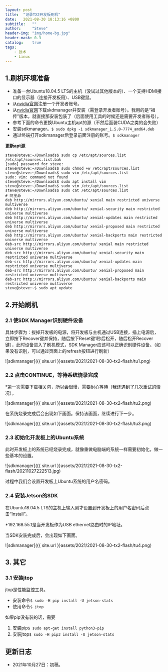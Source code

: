 ```yaml
---
layout: post
title:  "记录TX2开发板刷机"
date:   2021-08-30 18:13:16 +0800
subtitle:   ""
author:     "Steve"
header-img: "img/home-bg.jpg"
header-mask: 0.3
catalog:    true
tags:
    - 技术
    - Linux
---
```


## 1.刷机环境准备

- 准备一台Ubuntu18.04.5 LTS的主机（没试过其他版本的）、一个支持HDMI接口的显示器（连接开发板用）、USB键鼠。
- 从[nvidia官网](https://developer.nvidia.com/login)注册一个开发者账号。
- 从[nvidia官网](https://developer.nvidia.com/nvidia-sdk-manager)下载skdmanager并安装（需登录开发者账号）。我用的是“祖传”版本，就直接那安装包装了（后面使用工具的时候还是需要开发者账号）。
- 参考下面的命令更换Ubuntu主机apt的源（不然后面装CUDA之类的会失败）
- 安装sdkmanager。`$ sudo dpkg -i sdkmanager_1.5.0-7774_amd64.deb`
- 通过终端打开sdkmanager后登录前面注册的账号。`$ sdkmanager`

**更新apt源**
```shell
steve@steve:~/Downloads$ sudo cp /etc/apt/sources.list /etc/apt/sources.list.bak
[sudo] password for steve: 
steve@steve:~/Downloads$ sudo chmod +w /etc/apt/sources.list
steve@steve:~/Downloads$ sudo vim /etc/apt/sources.list
sudo: vim: command not found
steve@steve:~/Downloads$ sudo apt install vim
steve@steve:~/Downloads$ sudo vim /etc/apt/sources.list
steve@steve:~/Downloads$ sudo cat /etc/apt/sources.list
# 阿里源
deb http://mirrors.aliyun.com/ubuntu/ xenial main restricted universe multiverse
deb http://mirrors.aliyun.com/ubuntu/ xenial-security main restricted universe multiverse
deb http://mirrors.aliyun.com/ubuntu/ xenial-updates main restricted universe multiverse
deb http://mirrors.aliyun.com/ubuntu/ xenial-proposed main restricted universe multiverse
deb http://mirrors.aliyun.com/ubuntu/ xenial-backports main restricted universe multiverse
deb-src http://mirrors.aliyun.com/ubuntu/ xenial main restricted universe multiverse
deb-src http://mirrors.aliyun.com/ubuntu/ xenial-security main restricted universe multiverse
deb-src http://mirrors.aliyun.com/ubuntu/ xenial-updates main restricted universe multiverse
deb-src http://mirrors.aliyun.com/ubuntu/ xenial-proposed main restricted universe multiverse
deb-src http://mirrors.aliyun.com/ubuntu/ xenial-backports main restricted universe multiverse
steve@steve:~$ sudo apt update
```

## 2.开始刷机

### 2.1 使SDK Manager识别硬件设备

具体步骤为：拔掉开发板的电源，将开发板与主机通过USB连接，插上电源后，立即按下Recover键并保持，随后按下Reset键1秒后松开，随后松开Recover键），此时设备进入了刷机模式，SDK Manager应该可以正确识别硬件设备。（如果没有识别，可以通过页面上的refresh按钮进行刷新）

![sdkmanager]({{ site.url }}assets/2021/2021-08-30-tx2-flash/tu1.png)

### 2.2 点击CONTINUE，等待系统烧录完成

*第一次需要下载相关包，所以会很慢，需要耐心等待（我还遇到了几次重试的情况）。

![sdkmanager]({{ site.url }}assets/2021/2021-08-30-tx2-flash/tu2.png)

在系统烧录完成后会出现如下画面。保持该画面，继续进行下一步。

![sdkmanager]({{ site.url }}assets/2021/2021-08-30-tx2-flash/tu3.png)

### 2.3 初始化开发板上的Ubuntu系统

此时开发板上的系统已经烧录完成，就像重做电脑端的系统一样需要初始化，做一些基本的设置。

![sdkmanager]({{ site.url }}assets/2021/2021-08-30-tx2-flash/20211027222513.jpg)

过程中我们会设置开发板上Ubuntu系统的用户名密码。

### 2.4 安装Jetson的SDK

在Ubuntu18.04.5 LTS的主机上输入刚才设置到开发板上的用户名密码后点击“Install”。

*192.168.55.1是当开发板作为USB ethernet路由时的IP地址。

当SDK安装完成后，会出现如下画面。

![sdkmanager]({{ site.url }}assets/2021/2021-08-30-tx2-flash/tu4.png)

## 3. 其它

### 3.1 安装jtop

jtop是性能监控工具。

- 安装命令`$ sudo -H pip install -U jetson-stats`
- 使用命令`$ jtop`

如果pip没有装的话，需要
1. 安装pip`$ sudo apt-get install python3-pip`
2. 安装jtop`$ sudo -H pip3 install -U jetson-stats`

## 更新日志
- 2021年10月27日：初稿。